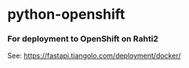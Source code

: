 # python-openshift

### For deployment to OpenShift on Rahti2

See: https://fastapi.tiangolo.com/deployment/docker/